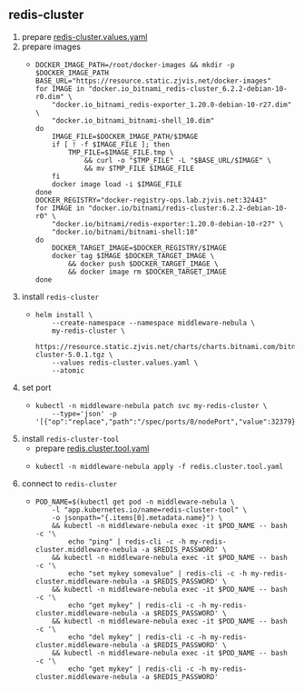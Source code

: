 ## redis-cluster

1. prepare [redis-cluster.values.yaml](resource/redis-cluster.values.yaml.md)
2. prepare images
    * ```shell
      DOCKER_IMAGE_PATH=/root/docker-images && mkdir -p $DOCKER_IMAGE_PATH
      BASE_URL="https://resource.static.zjvis.net/docker-images"
      for IMAGE in "docker.io_bitnami_redis-cluster_6.2.2-debian-10-r0.dim" \
          "docker.io_bitnami_redis-exporter_1.20.0-debian-10-r27.dim" \
          "docker.io_bitnami_bitnami-shell_10.dim"
      do
          IMAGE_FILE=$DOCKER_IMAGE_PATH/$IMAGE
          if [ ! -f $IMAGE_FILE ]; then
              TMP_FILE=$IMAGE_FILE.tmp \
                  && curl -o "$TMP_FILE" -L "$BASE_URL/$IMAGE" \
                  && mv $TMP_FILE $IMAGE_FILE
          fi
          docker image load -i $IMAGE_FILE
      done
      DOCKER_REGISTRY="docker-registry-ops.lab.zjvis.net:32443"
      for IMAGE in "docker.io/bitnami/redis-cluster:6.2.2-debian-10-r0" \
          "docker.io/bitnami/redis-exporter:1.20.0-debian-10-r27" \
          "docker.io/bitnami/bitnami-shell:10"
      do
          DOCKER_TARGET_IMAGE=$DOCKER_REGISTRY/$IMAGE
          docker tag $IMAGE $DOCKER_TARGET_IMAGE \
              && docker push $DOCKER_TARGET_IMAGE \
              && docker image rm $DOCKER_TARGET_IMAGE
      done
      ```
3. install `redis-cluster`
    * ```shell
      helm install \
          --create-namespace --namespace middleware-nebula \
          my-redis-cluster \
          https://resource.static.zjvis.net/charts/charts.bitnami.com/bitnami/redis-cluster-5.0.1.tgz \
          --values redis-cluster.values.yaml \
          --atomic
      ```
4. set port
   * ```shell
     kubectl -n middleware-nebula patch svc my-redis-cluster \
         --type='json' -p '[{"op":"replace","path":"/spec/ports/0/nodePort","value":32379}]'
     ```
5. install `redis-cluster-tool`
    * prepare [redis.cluster.tool.yaml](resource/redis.cluster.tool.yaml.md)
    * ```shell
      kubectl -n middleware-nebula apply -f redis.cluster.tool.yaml
      ```
6. connect to `redis-cluster`
    * ```shell
      POD_NAME=$(kubectl get pod -n middleware-nebula \
          -l "app.kubernetes.io/name=redis-cluster-tool" \
          -o jsonpath="{.items[0].metadata.name}") \
          && kubectl -n middleware-nebula exec -it $POD_NAME -- bash -c '\
              echo "ping" | redis-cli -c -h my-redis-cluster.middleware-nebula -a $REDIS_PASSWORD' \
          && kubectl -n middleware-nebula exec -it $POD_NAME -- bash -c '\
              echo "set mykey somevalue" | redis-cli -c -h my-redis-cluster.middleware-nebula -a $REDIS_PASSWORD' \
          && kubectl -n middleware-nebula exec -it $POD_NAME -- bash -c '\
              echo "get mykey" | redis-cli -c -h my-redis-cluster.middleware-nebula -a $REDIS_PASSWORD' \
          && kubectl -n middleware-nebula exec -it $POD_NAME -- bash -c '\
              echo "del mykey" | redis-cli -c -h my-redis-cluster.middleware-nebula -a $REDIS_PASSWORD' \
          && kubectl -n middleware-nebula exec -it $POD_NAME -- bash -c '\
              echo "get mykey" | redis-cli -c -h my-redis-cluster.middleware-nebula -a $REDIS_PASSWORD'
      ```